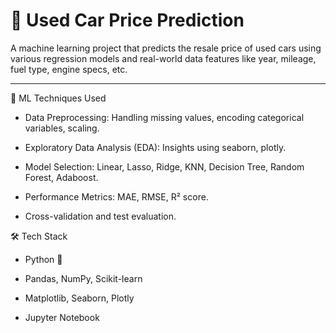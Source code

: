 # 🚗 Used Car Price Prediction

A machine learning project that predicts the resale price of used cars using various regression models and real-world data features like year, mileage, fuel type, engine specs, etc.

---

🧠 ML Techniques Used
- Data Preprocessing: Handling missing values, encoding categorical variables, scaling.

- Exploratory Data Analysis (EDA): Insights using seaborn, plotly.

- Model Selection: Linear, Lasso, Ridge, KNN, Decision Tree, Random Forest, Adaboost.

- Performance Metrics: MAE, RMSE, R² score.

- Cross-validation and test evaluation.

🛠️ Tech Stack
- Python 🐍

- Pandas, NumPy, Scikit-learn

- Matplotlib, Seaborn, Plotly

- Jupyter Notebook




